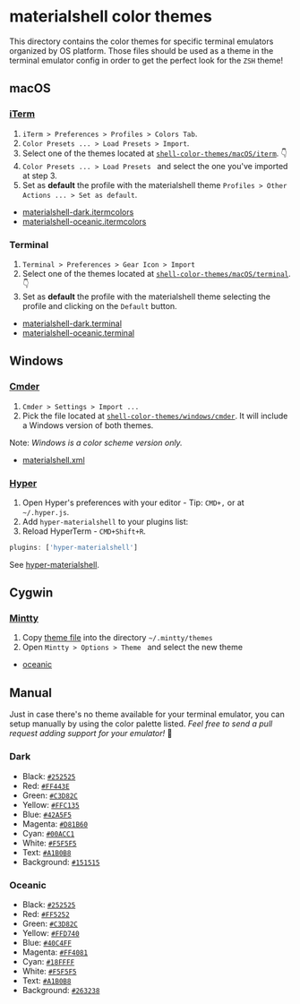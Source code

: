 # materialshell color themes

This directory contains the color themes for specific terminal emulators organized by OS platform. Those files should be used as a theme in the terminal emulator config in order to get the perfect look for the `ZSH` theme!

## macOS

### [iTerm](https://iterm2.com)

1. ```iTerm > Preferences > Profiles > Colors Tab```.
2. ```Color Presets ... > Load Presets > Import```.
3. Select one of the themes located at [```shell-color-themes/macOS/iterm```](https://github.com/carloscuesta/materialshell/tree/master/shell-color-themes/macOS). 👇
4. ```Color Presets ... > Load Presets ``` and select the one you've imported at step 3.
5. Set as **default** the profile with the materialshell theme ```Profiles > Other Actions ... > Set as default```.

- [materialshell-dark.itermcolors](https://github.com/carloscuesta/materialshell/blob/master/shell-color-themes/macOS/iterm/materialshell-dark.itermcolors)
- [materialshell-oceanic.itermcolors](https://github.com/carloscuesta/materialshell/blob/master/shell-color-themes/macOS/iterm/materialshell-oceanic.itermcolors)

### Terminal

1. ```Terminal > Preferences > Gear Icon > Import```
2. Select one of the themes located at [```shell-color-themes/macOS/terminal```](https://github.com/carloscuesta/materialshell/tree/master/shell-color-themes/macOS/terminal). 👇
3. Set as **default** the profile with the materialshell theme selecting the profile and clicking on the ```Default``` button.

- [materialshell-dark.terminal](https://github.com/carloscuesta/materialshell/blob/master/shell-color-themes/macOS/terminal/materialshell-dark.terminal)
- [materialshell-oceanic.terminal](https://github.com/carloscuesta/materialshell/blob/master/shell-color-themes/macOS/terminal/materialshell-oceanic.terminal)

## Windows

### [Cmder](http://cmder.net)

1. ```Cmder > Settings > Import ... ```
2. Pick the file located at [```shell-color-themes/windows/cmder```](https://github.com/carloscuesta/materialshell/tree/master/shell-color-themes/windows/cmder). It will include a Windows version of both themes.

Note: _Windows is a color scheme version only._

- [materialshell.xml](https://github.com/carloscuesta/materialshell/blob/master/shell-color-themes/windows/materialshell.xml)

### [Hyper](https://github.com/carloscuesta/hyper-materialshell)

1. Open Hyper's preferences with your editor - Tip: `CMD+,` or at `~/.hyper.js`.
2. Add `hyper-materialshell` to your plugins list:
3. Reload HyperTerm - `CMD+Shift+R`.

```js
plugins: ['hyper-materialshell']
```

See [hyper-materialshell](https://github.com/carloscuesta/hyper-materialshell).

## Cygwin

### [Mintty](https://mintty.github.io/)

1. Copy [theme file](https://github.com/carloscuesta/materialshell/tree/master/shell-color-themes/cygwin/oceanic) into the directory `~/.mintty/themes`
2. Open ```Mintty > Options > Theme ``` and select the new theme

- [oceanic](https://github.com/carloscuesta/materialshell/tree/master/shell-color-themes/cygwin/oceanic)

## Manual

Just in case there's no theme available for your terminal emulator, you can setup manually by using the color palette listed. _Feel free to send a pull request adding support for your emulator!_ :tada:

### Dark

- Black: [```#252525```](http://www.color-hex.com/color/252525)
- Red: [```#FF443E```](http://www.color-hex.com/color/FF443E)
- Green: [```#C3D82C```](http://www.color-hex.com/color/C3D82C)
- Yellow: [```#FFC135```](http://www.color-hex.com/color/FFC135)
- Blue: [```#42A5F5```](http://www.color-hex.com/color/42A5F5)
- Magenta: [```#D81B60```](http://www.color-hex.com/color/D81B60)
- Cyan: [```#00ACC1```](http://www.color-hex.com/color/00ACC1)
- White: [```#F5F5F5```](http://www.color-hex.com/color/F5F5F5)
- Text: [```#A1B0B8```](http://www.color-hex.com/color/A1B0B8)
- Background: [```#151515```](http://www.color-hex.com/color/151515)

### Oceanic

- Black: [```#252525```](http://www.color-hex.com/color/252525)
- Red: [```#FF5252```](http://www.color-hex.com/color/FF5252)
- Green: [```#C3D82C```](http://www.color-hex.com/color/C3D82C)
- Yellow: [```#FFD740```](http://www.color-hex.com/color/FFD740)
- Blue: [```#40C4FF```](http://www.color-hex.com/color/40C4FF)
- Magenta: [```#FF4081```](http://www.color-hex.com/color/FF4081)
- Cyan: [```#18FFFF```](http://www.color-hex.com/color/18FFFF)
- White: [```#F5F5F5```](http://www.color-hex.com/color/F5F5F5)
- Text: [```#A1B0B8```](http://www.color-hex.com/color/A1B0B8)
- Background: [```#263238```](http://www.color-hex.com/color/263238)
